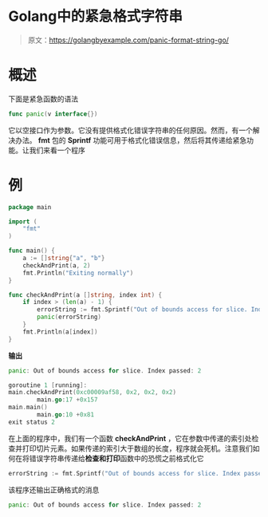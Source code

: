 # Golang中的紧急格式字符串

> 原文：<https://golangbyexample.com/panic-format-string-go/>

# **概述**

下面是紧急函数的语法

```go
func panic(v interface{})
```

它以空接口作为参数。它没有提供格式化错误字符串的任何原因。然而，有一个解决办法。 **fmt** 包的 **Sprintf** 功能可用于格式化错误信息，然后将其传递给紧急功能。让我们来看一个程序

# **例**

```go
package main

import (
	"fmt"
)

func main() {
	a := []string{"a", "b"}
	checkAndPrint(a, 2)
	fmt.Println("Exiting normally")
}

func checkAndPrint(a []string, index int) {
	if index > (len(a) - 1) {
		errorString := fmt.Sprintf("Out of bounds access for slice. Index passed: %d", index)
		panic(errorString)
	}
	fmt.Println(a[index])
}
```

**输出**

```go
panic: Out of bounds access for slice. Index passed: 2

goroutine 1 [running]:
main.checkAndPrint(0xc00009af58, 0x2, 0x2, 0x2)
        main.go:17 +0x157
main.main()
        main.go:10 +0x81
exit status 2
```

在上面的程序中，我们有一个函数 **checkAndPrint** ，它在参数中传递的索引处检查并打印切片元素。如果传递的索引大于数组的长度，程序就会死机。注意我们如何在将错误字符串传递给**检查和打印**函数中的恐慌之前格式化它

```go
errorString := fmt.Sprintf("Out of bounds access for slice. Index passed: %d", index)
```

该程序还输出正确格式的消息

```go
panic: Out of bounds access for slice. Index passed: 2
```